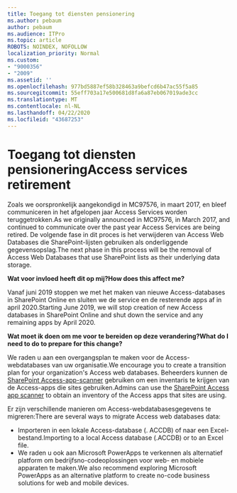 ```yaml
---
title: Toegang tot diensten pensionering
ms.author: pebaum
author: pebaum
ms.audience: ITPro
ms.topic: article
ROBOTS: NOINDEX, NOFOLLOW
localization_priority: Normal
ms.custom:
- "9000356"
- "2009"
ms.assetid: ''
ms.openlocfilehash: 977bd5887ef58b328463a9befcd6b47ac55f5a85
ms.sourcegitcommit: 55eff703a17e500681d8fa6a87eb067019ade3cc
ms.translationtype: MT
ms.contentlocale: nl-NL
ms.lasthandoff: 04/22/2020
ms.locfileid: "43687253"
---
```

# <a name="access-services-retirement"></a><span data-ttu-id="d2abf-102">Toegang tot diensten pensionering</span><span class="sxs-lookup"><span data-stu-id="d2abf-102">Access services retirement</span></span>

<span data-ttu-id="d2abf-103">Zoals we oorspronkelijk aangekondigd in MC97576, in maart 2017, en bleef communiceren in het afgelopen jaar Access Services worden teruggetrokken.</span><span class="sxs-lookup"><span data-stu-id="d2abf-103">As we originally announced in MC97576, in March 2017, and continued to communicate over the past year Access Services are being retired.</span></span> <span data-ttu-id="d2abf-104">De volgende fase in dit proces is het verwijderen van Access Web Databases die SharePoint-lijsten gebruiken als onderliggende gegevensopslag.</span><span class="sxs-lookup"><span data-stu-id="d2abf-104">The next phase in this process will be the removal of Access Web Databases that use SharePoint lists as their underlying data storage.</span></span>

<span data-ttu-id="d2abf-105">**Wat voor invloed heeft dit op mij?**</span><span class="sxs-lookup"><span data-stu-id="d2abf-105">**How does this affect me?**</span></span>

<span data-ttu-id="d2abf-106">Vanaf juni 2019 stoppen we met het maken van nieuwe Access-databases in SharePoint Online en sluiten we de service en de resterende apps af in april 2020.</span><span class="sxs-lookup"><span data-stu-id="d2abf-106">Starting June 2019, we will stop creation of new Access databases in SharePoint Online and shut down the service and any remaining apps by April 2020.</span></span>

<span data-ttu-id="d2abf-107">**Wat moet ik doen om me voor te bereiden op deze verandering?**</span><span class="sxs-lookup"><span data-stu-id="d2abf-107">**What do I need to do to prepare for this change?**</span></span>

<span data-ttu-id="d2abf-108">We raden u aan een overgangsplan te maken voor de Access-webdatabases van uw organisatie.</span><span class="sxs-lookup"><span data-stu-id="d2abf-108">We encourage you to create a transition plan for your organization's Access web databases.</span></span> <span data-ttu-id="d2abf-109">Beheerders kunnen de [SharePoint Access-app-scanner](https://github.com/SharePoint/PnP-Tools/tree/master/Solutions/SharePoint.AccessApp.Scanner) gebruiken om een inventaris te krijgen van de Access-apps die sites gebruiken.</span><span class="sxs-lookup"><span data-stu-id="d2abf-109">Admins can use the [SharePoint Access app scanner](https://github.com/SharePoint/PnP-Tools/tree/master/Solutions/SharePoint.AccessApp.Scanner) to obtain an inventory of the Access apps that sites are using.</span></span>

<span data-ttu-id="d2abf-110">Er zijn verschillende manieren om Access-webdatabasesgegevens te migreren:</span><span class="sxs-lookup"><span data-stu-id="d2abf-110">There are several ways to migrate Access web databases data:</span></span>

- <span data-ttu-id="d2abf-111">Importeren in een lokale Access-database (. ACCDB) of naar een Excel-bestand.</span><span class="sxs-lookup"><span data-stu-id="d2abf-111">Importing to a local Access database (.ACCDB) or to an Excel file.</span></span>
- <span data-ttu-id="d2abf-112">We raden u ook aan Microsoft PowerApps te verkennen als alternatief platform om bedrijfsno-codeoplossingen voor web- en mobiele apparaten te maken.</span><span class="sxs-lookup"><span data-stu-id="d2abf-112">We also recommend exploring Microsoft PowerApps as an alternative platform to create no-code business solutions for web and mobile devices.</span></span>